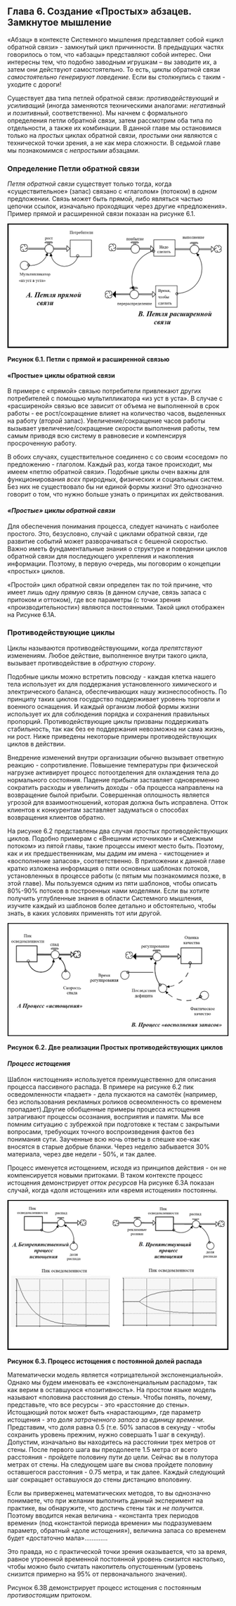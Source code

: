 ## Глава 6. Создание «Простых» абзацев. Замкнутое мышление
«Абзац» в контексте Системного мышления представляет собой «цикл обратной связи» - замкнутый цикл причинности. В предыдущих частях говорилось о том, что «абзацы» представляют собой интерес. Они интересны тем, что подобно заводным игрушкам – вы заводите их, а затем они действуют самостоятельно. То есть, циклы обратной связи *самостоятельно генерируют поведение.* Если вы столкнулись с таким - уходите с дороги!

Существует два типа петлей обратной связи: *противодействующий* и *усиливащий* (иногда заменяются техническими аналогами: *негативный* и *позитивный*, соответственно). Мы начнем с формального определения петли обратной связи, затем рассмотрим оба типа по отдельности, а также их комбинации. В данной главе мы остановимся только на *простых* циклах обратной связи, *простыми* они являются с технической точки зрения, а не как мера сложности. В седьмой главе мы познакомимся с *непростыми* абзацами.

### Определение Петли обратной связи
*Петля обратной связи* существует только тогда, когда «существительное» (запас) связано с «глаголом» (потоком) в *одном* предложении. Связь может быть прямой, либо являться частью цепочки ссылок, изначально проходящих через другие «предложения». Пример прямой и расширенной связи показан на рисунке 6.1.

![Рисунок 6.1](figure06-01.png)

**Рисунок 6.1. Петли с прямой и расширенной связью**

#### «Простые» циклы обратной связи

В примере с «прямой» связью потребители привлекают других потребителей с помощью мультипликатора «из уст в уста». В случае с «расширеной» связью все зависит от объема не выполненной в срок работы - ее рост/сокращение влияет на количество часов, выделенных на работу (*второй* запас). Увеличение/сокращение часов работы вызывает увеличение/сокращение скорости выполнения работы, тем самым приводя всю систему в равновесие и компенсируя просроченную работу.

В обоих случаях, существительное соединено с со своим «соседом» по предложению - глаголом. Каждый раз, когда такое происходит, мы имеем «петлю обратной связи». Подобные циклы очен важны для функционирования *всех* природных, физических и социальных систем. Без них не существовало бы ни единой формы жизни! Это однозначно говорит о том, что нужно больше узнать о принципах их действования.

#### *«Простые» циклы обратной связи*

Для обеспечения понимания процесса, следует начинать с наиболее простого. Это, безусловно, случай с циклами обратной связи, где  развитие событий может разворачиваться с бешеной скоростью. Важно иметь фундаментальные знания о структуре и поведении циклов обратной связи для последующего укрепления и накопления информации. Поэтому, в первую очередь, мы поговорим о концепции «простых» циклов.

«Простой» цикл обратной связи определен так по той причине, что имеет лишь одну *прямую* связь (в данном случае, связь запаса с притоком и оттоком), где все параметры (с точки зрения «производительности») являются постоянными. Такой цикл отображен на Рисунке 6.1А.

### Противодействующие циклы 

Циклы называются противодействующими, когда *препятствуют* изменениям. Любое действие, выполненное внутри такого цикла, вызывает противодействие в *обратную сторону*.

Подобные циклы можно встретить повсюду - каждая клетка нашего тела использует их для поддержания установленного химического и электрического баланса, обеспечивающих нашу жизнеспособность. По принципу таких циклов госудрство поддерживает уровень торговли и военного оснащения. И каждый организм любой формы жизни использует их для соблюдения порядка и сохранения правильных пропорций. Противодействующие циклы призваны поддерживать стабильность, так как без ее поддержания невозможна ни сама жизнь, ни рост. Ниже приведены некоторые примеры противодействующих циклов в действии.

Внедрение изменений внутри организации обычно вызывает ответную реакцию - сопротивление. Повышение температуры при физической нагрузке активирует процесс потоотделения для охлаждения тела до нормального состояния. Падение прибыли заставляет одновременно сократить расходы и увеличить доходы - оба процесса направлены на возвращение былой прибыли. Совершенная оплошность является угрозой для взаимоотношений, которая должна быть исправлена. Отток клиентов к конкурентам заставляет задуматься о способах возвращения клиентов обратно.

На рисунке 6.2 представлены два случая *простых* противодействующих циклов. Подобно примерам с «Внешним источником» и «Смежным потоком» из пятой главы, такие процессы имеют место быть. Поэтому, как и их предшественникам, мы дадим им имена - «истощение» и «восполнение запасов», соответственно. В приложении к данной главе кратко изложена информация о пяти основных шаблонах потоков, установленных в процессе работы (с пятым мы познакомимся позже, в этой главе). Мы пользуемся одним из пяти шаблонов, чтобы описать 80%-90% потоков в построенных нами моделями. Если вы хотите получить углубленные знания в области Системного мышления, изучите каждый из шаблонов более детально и обстоятельно, чтобы знать, в каких условиях применять тот или другой.

![Рисунок 6.2](figure06-02.png)

**Рисунок 6.2. Две реализации Простых противодействующих циклов**

#### *Процесс истощения*

Шаблон «истощения» используется преимущественно для описания процесса пассивного распада. В примере на рисунке 6.2 пик осведомленности «падает» - дела пускаются на самотёк (например, без использования рекламных роликов освеомленность со временем пропадает).Другие обобщенные примеры процесса истощения затрагивают процессы осознания, восприятия и памяти. Мы все помним ситуацию с зубрежкой при подготовке к тестам с закрытыми вопросами, требующих точного воспроизведения фактов без понимания сути. Заученные всю ночь ответы в спешке кое-как вносятся в старые добрые бланки. Через неделю забывается 30% материала, через две недели - 50%, и так далее.

Процесс именуется истощением, исходя из принципов действия - он не компенсируется новыми притоками. В таком контексте процесс истощения демонстрирует *отток ресурсов* На рисунке 6.3А показан случай, когда «доля истощения» или «время истощения» постоянны.

![Рисунок 6.3](figure06-03.png)

**Рисунок 6.3. Процесс истощения с постоянной долей распада**

Математически модель является «отрицательной экспоненциальной». Однако мы будем именовать ее «экспоненциальным распадом», так как верим в оставшуюся «позитивность».  На простом языке модель называют «половина расстояния до стены». Чтобы понять, почему, представьте, что все ресурсы - это «расстояние до стены». Истощающий поток может быть «нарастающим», где параметр истощения - это *доля затраченного запаса за единицу времени*. Представим, что доля равна 0.5 (т.е. 50% запасов в секунду - чтобы сохранить уровень прежним, нужно совершать 1 шаг в секунду). Допустим, изначально вы находитесь на расстоянии трех метров от стены. После первого шага вы преодолеете 1.5 метра от всего расстояния - пройдете половину пути до цели. Сейчас вы в полутора метрах от стены. На следующем шаге вы снова пройдете половину оставшегося расстояния - 0.75 метра, и так далее. Каждый следующий шаг сокращает оставшуюся до стены дистанцию вполовину.  

Если вы приверженец математических методов, то вы однозначно понимаете, что при желании выполнить данный эксперимент на практике, вы обнаружите, что достичь стены так и *не получится*. Поэтому вводится некая величина - «константа трех периодов времени» (под «константой периода времени» мы подразумеваем параметр, обратный «доле истощения»), величина запаса со временем будет «достаточно мала».............

Это правда, но с практической точки зрения оказывается, что за время, равное утроенной временной постоянной уровень снизится настолько, чтобы можно было считать накопитель опустошенным (уровень снизится примерно на 95% от первоначального значения).

Рисунок 6.3В демонстрирует процесс истощения с постоянным *противостоящим* притоком.







